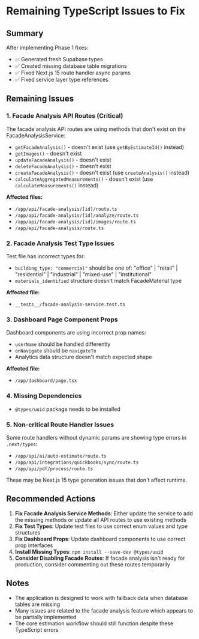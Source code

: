 # Remaining TypeScript Issues to Fix

## Summary

After implementing Phase 1 fixes:

- ✅ Generated fresh Supabase types
- ✅ Created missing database table migrations
- ✅ Fixed Next.js 15 route handler async params
- ✅ Fixed service layer type references

## Remaining Issues

### 1. Facade Analysis API Routes (Critical)

The facade analysis API routes are using methods that don't exist on the FacadeAnalysisService:

- `getFacadeAnalysis()` - doesn't exist (use `getByEstimateId()` instead)
- `getImages()` - doesn't exist
- `updateFacadeAnalysis()` - doesn't exist
- `deleteFacadeAnalysis()` - doesn't exist
- `createFacadeAnalysis()` - doesn't exist (use `createAnalysis()` instead)
- `calculateAggregatedMeasurements()` - doesn't exist (use `calculateMeasurements()` instead)

**Affected files:**

- `/app/api/facade-analysis/[id]/route.ts`
- `/app/api/facade-analysis/[id]/analyze/route.ts`
- `/app/api/facade-analysis/[id]/images/route.ts`
- `/app/api/facade-analysis/route.ts`

### 2. Facade Analysis Test Type Issues

Test file has incorrect types for:

- `building_type: "commercial"` should be one of: "office" | "retail" | "residential" | "industrial" | "mixed-use" | "institutional"
- `materials_identified` structure doesn't match FacadeMaterial type

**Affected file:**

- `__tests__/facade-analysis-service.test.ts`

### 3. Dashboard Page Component Props

Dashboard components are using incorrect prop names:

- `userName` should be handled differently
- `onNavigate` should be `navigateTo`
- Analytics data structure doesn't match expected shape

**Affected file:**

- `/app/dashboard/page.tsx`

### 4. Missing Dependencies

- `@types/uuid` package needs to be installed

### 5. Non-critical Route Handler Issues

Some route handlers without dynamic params are showing type errors in `.next/types`:

- `/app/api/ai/auto-estimate/route.ts`
- `/app/api/integrations/quickbooks/sync/route.ts`
- `/app/api/pdf/process/route.ts`

These may be Next.js 15 type generation issues that don't affect runtime.

## Recommended Actions

1. **Fix Facade Analysis Service Methods**: Either update the service to add the missing methods or update all API routes to use existing methods
2. **Fix Test Types**: Update test files to use correct enum values and type structures
3. **Fix Dashboard Props**: Update dashboard components to use correct prop interfaces
4. **Install Missing Types**: `npm install --save-dev @types/uuid`
5. **Consider Disabling Facade Routes**: If facade analysis isn't ready for production, consider commenting out these routes temporarily

## Notes

- The application is designed to work with fallback data when database tables are missing
- Many issues are related to the facade analysis feature which appears to be partially implemented
- The core estimation workflow should still function despite these TypeScript errors
